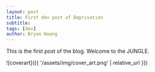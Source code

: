 ```yaml
---
layout: post
title: First dev post of Deprivation
subtitle: 
tags: [dev]
author: Bryan Hoang
---
```


This is the first post of the blog. Welcome to the JUNGLE.

![coverart]({{ '/assets/img/cover_art.png' | relative_url }})
